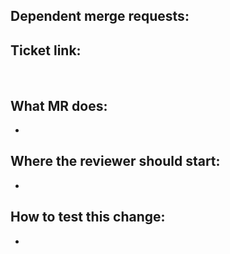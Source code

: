 ## Dependent merge requests: 
## Ticket link:
<br>

## What MR does:
 -
 
## Where the reviewer should start:
 -
 
## How to test this change:
 -
 
